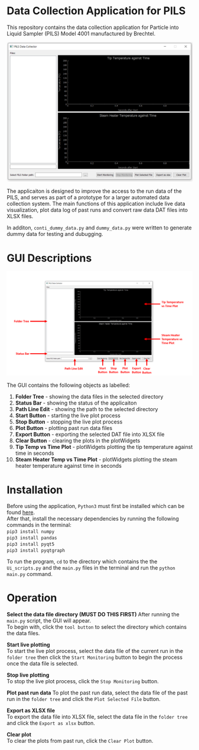 # Data Collection Application for PILS 
This repository contains the data collection application for Particle into Liquid Sampler (PILS) Model 4001 manufactured by Brechtel. 

![](images/GUI_main.png)

The applicaiton is designed to improve the access to the run data of the PILS, and serves as part of a prototype for a larger automated data collection system. The main functions of this application include live data visualization, plot data log of past runs and convert raw data DAT files into XLSX files.  

In additon, `conti_dummy_data.py` and `dummy_data.py` were written to generate dummy data for testing and dubugging.

# GUI Descriptions
![](images/GUI_label.png)

The GUI contains the following objects as labelled:
1. **Folder Tree** - showing the data files in the selected directory 
2. **Status Bar** - showing the status of the applicaiton
3. **Path Line Edit** - showing the path to the selected directory
4. **Start Button** - starting the live plot process
5. **Stop Button** - stopping the live plot process
6. **Plot Button** - plotting past run data files 
7. **Export Button** - exporting the selected DAT file into XLSX file
8. **Clear Button** - clearing the plots in the plotWidgets
9. **Tip Temp vs Time Plot** - plotWidgets plotting the tip temperature against time in seconds
10. **Steam Heater Temp vs Time Plot** - plotWidgets plotting the steam heater temperature against time in seconds 

# Installation
Before using the application, `Python3` must first be installed which can be found [here](https://www.python.org/downloads/).  
After that, install the necessary dependencies by running the following commands in the terminal:  
`pip3 install numpy`  
`pip3 install pandas`  
`pip3 install pyqt5`  
`pip3 install pyqtgraph`  

To run the program, `cd` to the directory which contains the the `Ui_scripts.py` and the `main.py` files in the terminal and run the `python main.py` command.  

# Operation
**Select the data file directory (MUST DO THIS FIRST)**
After running the `main.py` script, the GUI will appear.  
To begin with, click the `tool button` to select the directory which contains the data files.  

**Start live plotting**  
To start the live plot process, select the data file of the current run in the `folder tree` then click the `Start Monitoring` button to begin the process once the data file is selected.  

**Stop live plotting**  
To stop the live plot process, click the `Stop Monitoring` button.  

**Plot past run data**
To plot the past run data, select the data file of the past run in the `folder tree` and click the `Plot Selected File` button.  

**Export as XLSX file**  
To export the data file into XLSX file, select the data file in the `folder tree` and click the `Export as xlsx` button.  

**Clear plot**  
To clear the plots from past run, click the `Clear Plot` button. 

